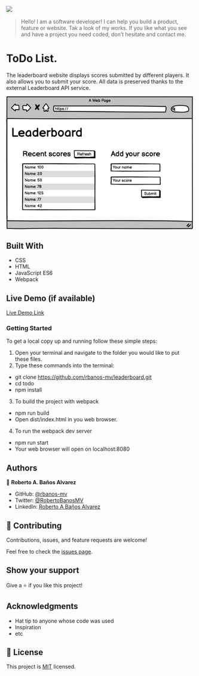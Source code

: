![](https://img.shields.io/badge/Microverse-blueviolet)

> Hello! I am a software developer! I can help you build a product, feature or website. Tak a look of my works.
> If you like what you see and have a project you need coded, don’t hesitate and contact me.

# ToDo List.

The leaderboard website displays scores submitted by different players. It also allows you to submit your score. All data is preserved thanks to the external Leaderboard API service.

<p style="align: center">
  <img src="./app_screenshot.png" alt="Basic UI"  width="500px"/>
</p>

## Built With

- CSS
- HTML
- JavaScript ES6
- Webpack

## Live Demo (if available)

[Live Demo Link](https://rbanos-mv.github.io/leaderboard/)

### Getting Started

To get a local copy up and running follow these simple steps:

1. Open your terminal and navigate to the folder you would like to put these files.
2. Type these commands into the terminal:

- git clone https://github.com/rbanos-mv/leaderboard.git
- cd todo
- npm install

3. To build the project with webpack

- npm run build
- Open dist/index.html in you web browser.

4. To run the webpack dev server

- npm run start
- Your web browser will open on localhost:8080

## Authors

👤 **Roberto A. Baños Alvarez**

- GitHub: [@rbanos-mv](https://github.com/rbanos-mv)
- Twitter: [@RobertoBanosMV](https://twitter.com/RobertoBanosMV)
- LinkedIn: [Roberto A Baños Alvarez](https://linkedin.com/in/roberto-a-baños-alvarez-500766234)

## 🤝 Contributing

Contributions, issues, and feature requests are welcome!

Feel free to check the [issues page](../../issues/).

## Show your support

Give a ⭐️ if you like this project!

## Acknowledgments

- Hat tip to anyone whose code was used
- Inspiration
- etc

## 📝 License

This project is [MIT](./MIT.md) licensed.
